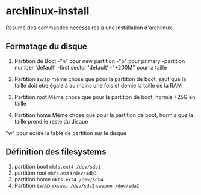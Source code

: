 # archlinux-install
Résumé des commandes nécéssaires à une installation d'archlinux

## Formatage du disque
1. Partition de Boot
-"n" pour new partition
-"p" pour primary
-partition number 'default'
-first sector 'default'
-"+200M" pour la taille

2. Partition swap
même chose que pour la partition de boot, sauf que la taille doit etre égale à au moins une fois et demie la taille de la RAM

3. Partition root
Même chose que pour la partition de boot, hormis +25G en taille

4. Partition home
Même chose que pour la partition de boot, hormis que la taille prend le reste du disque

"w" pour écrire la table de partition sur le disque

## Définition des filesystems

1. partition boot
`mkfs.ext4 /dev/sdb1`
2. partition root
`mkfs.ext4/dev/sdb3`
3. partition home
`mkfs.ext4 /dev/sdb4`
4. Partition swap
`mkswap /dev/sda2`
`swapon /dev/sda2`
